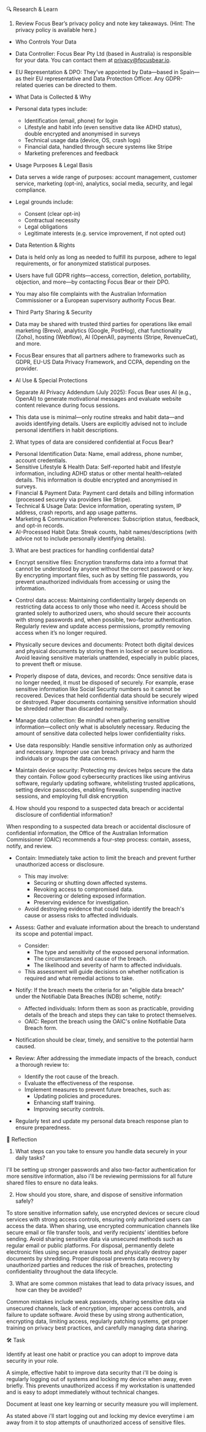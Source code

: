 🔍 Research & Learn

1. Review Focus Bear’s privacy policy and note key takeaways. (Hint: The privacy policy is available here.)

- Who Controls Your Data

- Data Controller: Focus Bear Pty Ltd (based in Australia) is responsible for your data. You can contact them at <privacy@focusbear.io>.

- EU Representation & DPO: They’ve appointed by Data—based in Spain—as their EU representative and Data Protection Officer. Any GDPR-related queries can be directed to them.

- What Data is Collected & Why

- Personal data types include:
  - Identification (email, phone) for login
  - Lifestyle and habit info (even sensitive data like ADHD status), double encrypted and anonymised in surveys
  - Technical usage data (device, OS, crash logs)
  - Financial data, handled through secure systems like Stripe
  - Marketing preferences and feedback

- Usage Purposes & Legal Basis

- Data serves a wide range of purposes: account management, customer service, marketing (opt-in), analytics, social media, security, and legal compliance.

- Legal grounds include:
  - Consent (clear opt-in)
  - Contractual necessity
  - Legal obligations
  - Legitimate interests (e.g. service improvement, if not opted out)

- Data Retention & Rights

- Data is held only as long as needed to fulfill its purpose, adhere to legal requirements, or for anonymized statistical purposes.
- Users have full GDPR rights—access, correction, deletion, portability, objection, and more—by contacting Focus Bear or their DPO.
- You may also file complaints with the Australian Information Commissioner or a European supervisory authority
  Focus Bear.

- Third Party Sharing & Security

- Data may be shared with trusted third parties for operations like email marketing (Brevo), analytics (Google, PostHog), chat functionality (Zoho), hosting (Webflow), AI (OpenAI), payments (Stripe, RevenueCat), and more.
- Focus Bear ensures that all partners adhere to frameworks such as GDPR, EU-US Data Privacy Framework, and CCPA, depending on the provider.

- AI Use & Special Protections

- Separate AI Privacy Addendum (July 2025): Focus Bear uses AI (e.g., OpenAI) to generate motivational messages and evaluate website content relevance during focus sessions.
- This data use is minimal—only routine streaks and habit data—and avoids identifying details. Users are explicitly advised not to include personal identifiers in habit descriptions.

2. What types of data are considered confidential at Focus Bear?

- Personal Identification Data: Name, email address, phone number, account credentials.
- Sensitive Lifestyle & Health Data: Self-reported habit and lifestyle information, including ADHD status or other mental health–related details. This information is double encrypted and anonymised in surveys.
- Financial & Payment Data: Payment card details and billing information (processed securely via providers like Stripe).
- Technical & Usage Data: Device information, operating system, IP address, crash reports, and app usage patterns.
- Marketing & Communication Preferences: Subscription status, feedback, and opt-in records.
- AI-Processed Habit Data: Streak counts, habit names/descriptions (with advice not to include personally identifying details).

3. What are best practices for handling confidential data?

- Encrypt sensitive files:
  Encryption transforms data into a format that cannot be understood by anyone without the correct password or key. By encrypting important files, such as by setting file passwords, you prevent unauthorized individuals from accessing or using the information.

- Control data access:
  Maintaining confidentiality largely depends on restricting data access to only those who need it. Access should be granted solely to authorized users, who should secure their accounts with strong passwords and, when possible, two-factor authentication. Regularly review and update access permissions, promptly removing access when it’s no longer required.

- Physically secure devices and documents:
  Protect both digital devices and physical documents by storing them in locked or secure locations. Avoid leaving sensitive materials unattended, especially in public places, to prevent theft or misuse.

- Properly dispose of data, devices, and records:
  Once sensitive data is no longer needed, it must be disposed of securely. For example, erase sensitive information like Social Security numbers so it cannot be recovered. Devices that held confidential data should be securely wiped or destroyed. Paper documents containing sensitive information should be shredded rather than discarded normally.

- Manage data collection:
  Be mindful when gathering sensitive information—collect only what is absolutely necessary. Reducing the amount of sensitive data collected helps lower confidentiality risks.

- Use data responsibly:
  Handle sensitive information only as authorized and necessary. Improper use can breach privacy and harm the individuals or groups the data concerns.

- Maintain device security:
  Protecting my devices helps secure the data they contain. Follow good cybersecurity practices like using antivirus software, regularly updating software, whitelisting trusted applications, setting device passcodes, enabling firewalls, suspending inactive sessions, and employing full disk encryption

4. How should you respond to a suspected data breach or accidental disclosure of confidential information?

When responding to a suspected data breach or accidental disclosure of confidential information, the Office of the Australian Information Commissioner (OAIC) recommends a four-step process: contain, assess, notify, and review.

- Contain: Immediately take action to limit the breach and prevent further unauthorized access or disclosure.
  - This may involve:
    - Securing or shutting down affected systems.
    - Revoking access to compromised data.
    - Recovering or deleting exposed information.
    - Preserving evidence for investigation.
  - Avoid destroying evidence that could help identify the breach's cause or assess risks to affected individuals.

- Assess: Gather and evaluate information about the breach to understand its scope and potential impact.
  - Consider:
    - The type and sensitivity of the exposed personal information.
    - The circumstances and cause of the breach.
    - The likelihood and severity of harm to affected individuals.
  - This assessment will guide decisions on whether notification is required and what remedial actions to take.

- Notify: If the breach meets the criteria for an "eligible data breach" under the Notifiable Data Breaches (NDB) scheme, notify:
  - Affected individuals: Inform them as soon as practicable, providing details of the breach and steps they can take to protect themselves.
  - OAIC: Report the breach using the OAIC's online Notifiable Data Breach form.
- Notification should be clear, timely, and sensitive to the potential harm caused.

- Review: After addressing the immediate impacts of the breach, conduct a thorough review to:
  - Identify the root cause of the breach.
  - Evaluate the effectiveness of the response.
  - Implement measures to prevent future breaches, such as:
    - Updating policies and procedures.
    - Enhancing staff training.
    - Improving security controls.
- Regularly test and update my personal data breach response plan to ensure preparedness.

📝 Reflection

1. What steps can you take to ensure you handle data securely in your daily tasks?

I'll be setting up stronger passwords and also two-factor authentication for more sensitive information, also i'll be reviewing permissions for all future shared files to ensure no data leaks.

2. How should you store, share, and dispose of sensitive information safely?

To store sensitive information safely, use encrypted devices or secure cloud services with strong access controls, ensuring only authorized users can access the data. When sharing, use encrypted communication channels like secure email or file transfer tools, and verify recipients’ identities before sending. Avoid sharing sensitive data via unsecured methods such as regular email or public platforms. For disposal, permanently delete electronic files using secure erasure tools and physically destroy paper documents by shredding. Proper disposal prevents data recovery by unauthorized parties and reduces the risk of breaches, protecting confidentiality throughout the data lifecycle.

3. What are some common mistakes that lead to data privacy issues, and how can they be avoided?

Common mistakes include weak passwords, sharing sensitive data via unsecured channels, lack of encryption, improper access controls, and failure to update software. Avoid these by using strong authentication, encrypting data, limiting access, regularly patching systems, get proper training on privacy best practices, and carefully managing data sharing.

🛠️ Task

Identify at least one habit or practice you can adopt to improve data security in your role.

A simple, effective habit to improve data security that i'll be doing is regularly logging out of systems and locking my device when away, even briefly. This prevents unauthorized access if my workstation is unattended and is easy to adopt immediately without technical changes.

Document at least one key learning or security measure you will implement.

As stated above i'll start logging out and locking my device everytime i am away from it to stop attempts of unauthorized access of sensitive files.
